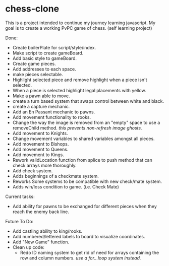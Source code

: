 # chess-clone
This is a project intended to continue my journey learning javascript. My goal is to create a working PvPC game of chess. (self learning project)


Done:

- Create boilerPlate for script/style/index.
- Make script to create gameBoard.
- Add basic style to gameBoard.
- Create game pieces.
- Add addresses to each space.
- make pieces selectable.
- Highlight selected piece and remove highlight when a piece isn't selected.
- When a piece is selected highlight legal placements with yellow.
- Make a pawn able to move.
- create a turn based system that swaps control between white and black.
- create a capture mechanic.
- Add an En Passant mechanic to pawns.
- Add movement functionality to rooks.
- Change the way the image is removed from an "empty" space to use a removeChild method. *this prevents non-refresh image ghosts.*
- Add movement to Knights.
- Change movement variables to shared variables amongst all pieces.
- Add movement to Bishops.
- Add movement to Queens.
- Add movement to Kings.
- Rework validLocation function from splice to push method that can check arrays more thoroughly.
- Add check system.
- Adds beginnings of a checkmate system.
- Reworks Some systems to be compatible with new check/mate system.
- Adds win/loss condition to game. (i.e. Check Mate)

Current tasks:

- Add ability for pawns to be exchanged for different pieces when they reach the enemy back line.


Future To Do:

- Add castling ability to king/rooks.
- Add numbered/lettered labels to board to visualize coordinates.
- Add "New Game" function.
- Clean up code:
    - Redo ID naming system to get rid of need for arrays containing the row and column numbers. *use a for...loop system instead.*
